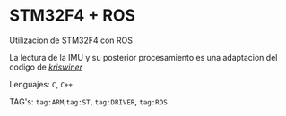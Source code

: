 STM32F4 + ROS
===========

Utilizacion de STM32F4 con ROS

La lectura de la IMU y su posterior procesamiento es una adaptacion del codigo de [*kriswiner*](https://github.com/kriswiner/MPU9250)

Lenguajes: `C`, `C++`

TAG's: `tag:ARM`,`tag:ST`, `tag:DRIVER`, `tag:ROS`
